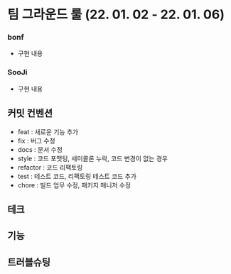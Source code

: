 # 팀 그라운드 룰 (22. 01. 02 - 22. 01. 06)

### bonf
- 구현 내용

### SooJi
- 구현 내용

## 커밋 컨벤션
- feat : 새로운 기능 추가
- fix : 버그 수정
- docs : 문서 수정
- style : 코드 포맷팅, 세미콜론 누락, 코드 변경이 없는 경우
- refactor : 코드 리팩토링
- test : 테스트 코드, 리팩토링 테스트 코드 추가
- chore : 빌드 업무 수정, 패키지 매니저 수정

## 테크

## 기능

## 트러블슈팅

